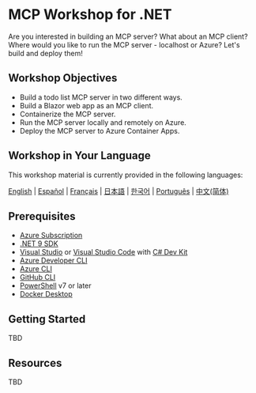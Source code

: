 # MCP Workshop for .NET

Are you interested in building an MCP server? What about an MCP client? Where would you like to run the MCP server - localhost or Azure? Let's build and deploy them!

## Workshop Objectives

- Build a todo list MCP server in two different ways.
- Build a Blazor web app as an MCP client.
- Containerize the MCP server.
- Run the MCP server locally and remotely on Azure.
- Deploy the MCP server to Azure Container Apps.

## Workshop in Your Language

This workshop material is currently provided in the following languages:

[English](./README.md) | [Español](./localisation/es-es/) | [Français](./localisation/fr-fr/) | [日本語](./localisation/ja-jp/) | [한국어](./localisation/ko-kr/) | [Português](./localisation/pt-br/) | [中文(简体)](./localisation/zh-cn/)

## Prerequisites

- [Azure Subscription](https://azure.microsoft.com/free)
- [.NET 9 SDK](https://dotnet.microsoft.com/download/dotnet/9.0)
- [Visual Studio](https://visualstudio.microsoft.com/vs) or [Visual Studio Code](https://code.visualstudio.com) with [C# Dev Kit](https://marketplace.visualstudio.com/items?itemName=ms-dotnettools.csdevkit)
- [Azure Developer CLI](https://learn.microsoft.com/azure/developer/azure-developer-cli/overview)
- [Azure CLI](https://learn.microsoft.com/cli/azure/what-is-azure-cli)
- [GitHub CLI](https://docs.github.com/github-cli/github-cli/about-github-cli)
- [PowerShell](https://learn.microsoft.com/powershell/scripting/overview) v7 or later
- [Docker Desktop](https://docs.docker.com/desktop/)

## Getting Started

TBD

## Resources

TBD
